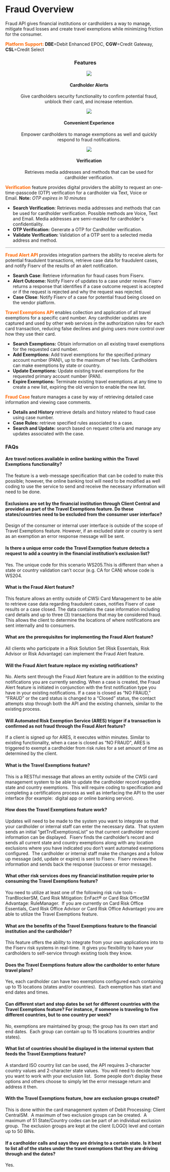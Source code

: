# Fraud Overview

Fraud API gives financial institutions or cardholders a way to manage, mitigate fraud losses and create travel exemptions while minimizing friction for the consumer.

<span style="color:#ff6600;">**Platform Support:</span> DBE**\=Debit Enhanced EPOC, **CGW**\=Credit Gateway, **CSL**\=Credit Select

 <h3 style="text-align: center">Features</h3>

<style>
.col-md-4 ul li {
    list-style: none;
}
</style>

<div class="row" style="text-align:center;" markdown=1>
<div class="col-md-4" markdown=1>

- ![](https://card.developer.fiserv.com/sites/default/files/Alert_0.png)

  #### Cardholder Alerts

  Give cardholders security functionality to confirm potential fraud, unblock their card, and increase retention.

</div>
<div class="col-md-4" markdown=1>
    
*   ![](https://card.developer.fiserv.com/sites/default/files/Fraud%204.png)
    
    #### Convenient Experience
    
    Empower cardholders to manage exemptions as well and quickly respond to fraud notifications.
    
</div>
<div class="col-md-4" markdown=1>
    
*   ![](https://card.developer.fiserv.com/sites/default/files/Fraud%203_0.png)
    
    #### Verification
    
    Retrieves media addresses and methods that can be used for cardholder verification.
    
</div>
</div>

<span style="color:#ff6600;">**Verification**</span> feature provides digital providers the ability to request an one-time-passcode (OTP) verification for a cardholder via Text, Voice or Email. **Note:** _OTP expires in 10 minutes_

- **Search Verification**: Retrieves media addresses and methods that can be used for cardholder verification. Possible methods are Voice, Text and Email. Media addresses are semi-masked for cardholder's confidentiality.
- **OTP Verification:** Generate a OTP for Cardholder verification.
- **Validate Verification:** Validation of a OTP sent to a selected media address and method.

![](data:image/png;base64,iVBORw0KGgoAAAANSUhEUgAAA3UAAAACCAMAAADIHwX2AAAAAXNSR0IArs4c6QAAAARnQU1BAACxjwv8YQUAAAAJUExURQAAAKWlpaWlpaK/EAwAAAACdFJOUwCfFiND7QAAAAlwSFlzAAAXEQAAFxEByibzPwAAABxJREFUOE9jYBoFo2AU0BMwMozmulEwCugLGBkA2vsNz2Gb0lUAAAAASUVORK5CYII=)

<span style="color:#ff6600;">**Fraud Alert API**</span> provides integration partners the ability to receive alerts for potential fraudulent transactions, retrieve case data for fraudulent cases, and notify Fiserv of the results of an alert notification.

- **Search Case**: Retrieve information for fraud cases from Fiserv.
- **Alert Outcome:** Notify Fiserv of updates to a case under review. Fiserv returns a response that identifies if a case outcome request is accepted or if the request is rejected and why the request was rejected.
- **Case Close**: Notify Fiserv of a case for potential fraud being closed on the vendor platform.

<span style="color:#ff6600;">**Travel Exemptions API**</span> enables collection and application of all travel exemptions for a specific card number. Any cardholder updates are captured and used by other web services in the authorization rules for each card transaction, reducing false declines and giving users more control over how they use their card.

- **Search Exemptions:** Obtain information on all existing travel exemptions for the requested card number.
- **Add Exemptions:** Add travel exemptions for the specified primary account number (PAN)\\, up to the maximum of two lists. Cardholders can make exemptions by state or country.
- **Update Exemptions:** Update existing travel exemptions for the requested primary account number (PAN).
- **Expire Exemptions:** Terminate existing travel exemptions at any time to create a new list, expiring the old version to enable the new list.

<span style="color:#ff6600;">**Fraud Case**</span> feature manages a case by way of retrieving detailed case information and viewing case comments.

- **Details and History** retrieve details and history related to fraud case using case number.
- **Case Rules:** retrieve specified rules associated to a case.
- **Search and Update:** search based on request criteria and manage any updates associated with the case.

### FAQs

#### Are travel notices available in online banking within the Travel Exemptions functionality?

The feature is a web-message specification that can be coded to make this possible; however, the online banking tool will need to be modified as well coding to use the service to send and receive the necessary information will need to be done.

#### Exclusions are set by the financial institution through Client Central and provided as part of the Travel Exemptions feature. Do these states/countries need to be excluded from the consumer user interface?

Design of the consumer or internal user interface is outside of the scope of Travel Exemptions feature. However, if an excluded state or country is sent as an exemption an error response message will be sent.

#### Is there a unique error code the Travel Exemption feature detects a request to add a country in the financial institution’s exclusion list?

Yes. The unique code for this scenario WS205.This is different than when a state or country validation can’t occur (e.g. CA for CAN) whose code is WS204.

#### What is the Fraud Alert feature?

This feature allows an entity outside of CWSi Card Management to be able to retrieve case data regarding fraudulent cases, notifies Fiserv of case results or a case closed. The data contains the case information including card details and up to three (3) transactions that may be considered fraud. This allows the client to determine the locations of where notifications are sent internally and to consumers.

#### What are the prerequisites for implementing the Fraud Alert feature?

All clients who participate in a Risk Solution Set (Risk Essentials, Risk Advisor or Risk Advantage) can implement the Fraud Alert feature.

#### Will the Fraud Alert feature replace my existing notifications?

No. Alerts sent through the Fraud Alert feature are in addition to the existing notifications you are currently sending. When a case is created, the Fraud Alert feature is initiated in conjunction with the first notification type you have in your existing notifications. If a case is closed as “NO FRAUD,” “FRAUD” or the card status is changed to a “Closed” status, the contact attempts stop through both the API and the existing channels, similar to the existing process.

#### Will Automated Risk Exemption Service (ARES) trigger if a transaction is confirmed as not fraud through the Fraud Alert feature?

If a client is signed up for ARES, it executes within minutes. Similar to existing functionality, when a case is closed as “NO FRAUD", ARES is triggered to exempt a cardholder from risk rules for a set amount of time as determined by the client.

#### What is the Travel Exemptions feature?

This is a RESTful message that allows an entity outside of the CWSi card management system to be able to update the cardholder record regarding state and country exemptions.  This will require coding to specification and completing a certifications process as well as interfacing the API to the user interface (for example:  digital app or online banking service).

#### How does the Travel Exemptions feature work?

Updates will need to be made to the system you want to integrate so that your cardholder or internal staff can enter the necessary data.  That system sends an initial “getTrvlExemptionsList” so that current cardholder record information can be displayed.  Fiserv finds the cardholder’s record and sends all current state and country exemptions along with any location exclusions where you have indicated you don’t want automated exemptions configured.  The cardholder or internal staff make the changes and a follow up message (add, update or expire) is sent to Fiserv.  Fiserv reviews the information and sends back the response (success or error message).

#### What other risk services does my financial institution require prior to consuming the Travel Exemptions feature?

You need to utilize at least one of the following risk rule tools – TranBlockerSM, Card Risk Mitigation: EnFact® or Card Risk OfficeSM Advantage: RuleManager.  If you are currently on Card Risk Office Essentials, Card Risk Office Advisor or Card Risk Office Advantage) you are able to utilize the Travel Exemptions feature.

#### What are the benefits of the Travel Exemptions feature to the financial institution and the cardholder?

This feature offers the ability to integrate from your own applications into to the Fiserv risk systems in real-time.  It gives you flexibility to have your cardholders to self-service through existing tools they know.

#### Does the Travel Exemptions feature allow the cardholder to enter future travel plans?

Yes, each cardholder can have two exemptions configured each containing up to 15 locations (states and/or countries).  Each exemption has start and end dates and times.

#### Can different start and stop dates be set for different countries with the Travel Exemptions feature? For instance, if someone is traveling to five different countries, but to one country per week?

No, exemptions are maintained by group; the group has its own start and end dates.  Each group can contain up to 15 locations (countries and/or states).

#### What list of countries should be displayed in the internal system that feeds the Travel Exemptions feature?

A standard ISO country list can be used, the API requires 3-character country values and 2-character state values.  You will need to decide how you want to work with your exclusion list.  Some people don’t display these options and others choose to simply let the error message return and address it then.

#### With the Travel Exemptions feature, how are exclusion groups created?

This is done within the card management system of Debit Processing: Client CentralSM.  A maximum of two exclusion groups can be created.  A maximum of 51 State/Country codes can be part of an individual exclusion group.  The exclusion groups are kept at the client (LOGO) level and contain up to 50 BINs.

#### If a cardholder calls and says they are driving to a certain state. Is it best to list all of the states under the travel exemptions that they are driving through and the dates?

Yes.

